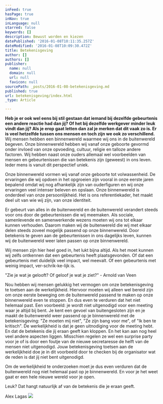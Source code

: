 ```yaml
---
inFeed: true
hasPage: true
inNav: true
inLanguage: null
starred: false
keywords: []
description: Bewust worden en kiezen
datePublished: '2016-01-08T10:11:35.257Z'
dateModified: '2016-01-08T10:09:30.472Z'
title: Betekenisgeving
author: []
authors: []
publisher:
  name: null
  domain: null
  url: null
  favicon: null
sourcePath: _posts/2016-01-08-betekenisgeving.md
published: true
url: betekenisgeving/index.html
_type: Article

---
```

**Heb je er ook wel eens bij stil gestaan dat iemand bij dezelfde gebeurtenis een andere reactie had dan jij? Of het bij dezelfde werkgever minder leuk vindt dan jij? Als je erop gaat letten dan zal je merken dat dit vaak zo is. Er is veel hetzelfde tussen ons mensen en toch zijn we ook zo verschillend.**  
Wij mensen hebben een binnenwereld waarmee wij ons in de buitenwereld begeven. Onze binnenwereld hebben wij vanaf onze geboorte gevormd onder invloed van onze opvoeding, cultuur, religie en talloze andere factoren. Wij hebben naast onze ouders allemaal wel voorbeelden van mensen en gebeurtenissen die van betekenis zijn (geweest) in ons leven. Ieder mens is vanuit dit perspectief uniek.

Onze binnenwereld vormen wij vanaf onze geboorte tot volwassenheid. De ervaringen die wij opdoen in het opgroeien zijn vooral in onze eerste jaren bepalend omdat wij nog afhankelijk zijn van ouderfiguren en wij onze ervaringen veel intenser beleven en opslaan. Onze binnenwereld is onderdeel van onze persoonlijkheid. Het is ons referentiekader, het maakt deel uit van wie wij zijn, van onze identiteit.

Er gebeurt van alles in de buitenwereld en de buitenwereld verandert steeds voor ons door de gebeurtenissen die wij meemaken. Als sociale, samenlevende en samenwerkende wezens moeten wij ons tot elkaar kunnen verhouden. Daarom maken wij de buitenwereld die wij met elkaar delen steeds zoveel mogelijk passend op onze binnenwereld. Door betekenis te geven aan de gebeurtenissen in ons dagelijks leven, kunnen wij de buitenwereld weer laten passen op onze binnenwereld.

Wij mensen zijn hier heel goed in, het lukt bijna altijd. Als het moet kunnen wij zelfs ontkennen dat een gebeurtenis heeft plaatsgevonden. Of dat een gebeurtenis met duidelijk veel impact, wel meevalt. Of een gebeurtenis met weinig impact, ver-schrik-ke-lijk is.

"Zie je wat je gelooft? Of geloof je wat je ziet?" - Arnold van Veen

Nou hebben wij mensen gelukkig het vermogen om onze betekenisgeving te toetsen aan de werkelijkheid. Hiervoor moeten wij alleen wel bereid zijn om onze eerste beweging om de buitenwereld passend te maken op onze binnenwereld even te stoppen. En dus even te verduren dat het niet helemaal past. Een voorbeeld: je wordt niet uitgenodigd voor een meeting waar je altijd bij bent. Je kent een gevoel van buitengesloten zijn en je maakt de buitenwereld weer passend op je binnenwereld met de betekenisgeving: "Ze moeten mij niet", "Ze zijn bang voor me", of "Ik ben te kritisch". De werkelijkheid is dat je geen uitnodiging voor de meeting hebt. En dat de betekenis die jij eraan geeft kan kloppen. En het kan aan nog heel veel andere aspecten liggen. Misschien regelen ze wel een surprise party voor je of is door een foutje van de nieuwe secretaresse de helft van de mensen niet uitgenodigd. Jouw betekenisgeving toetsen aan de werkelijkheid doe je in dit voorbeeld door te checken bij de organisator wat de reden is dat jij niet bent uitgenodigd.

Om de werkelijkheid te onderzoeken moet je dus even verduren dat de buitenwereld nog niet helemaal past op je binnenwereld. En voor je het weet gaat er een hele nieuwe wereld voor je open.

Leuk? Dat hangt natuurlijk af van de betekenis die je eraan geeft.

Alex Lagas
![](https://the-grid-user-content.s3-us-west-2.amazonaws.com/1c238727-c809-4135-90d4-998b5d1109b7.jpg)